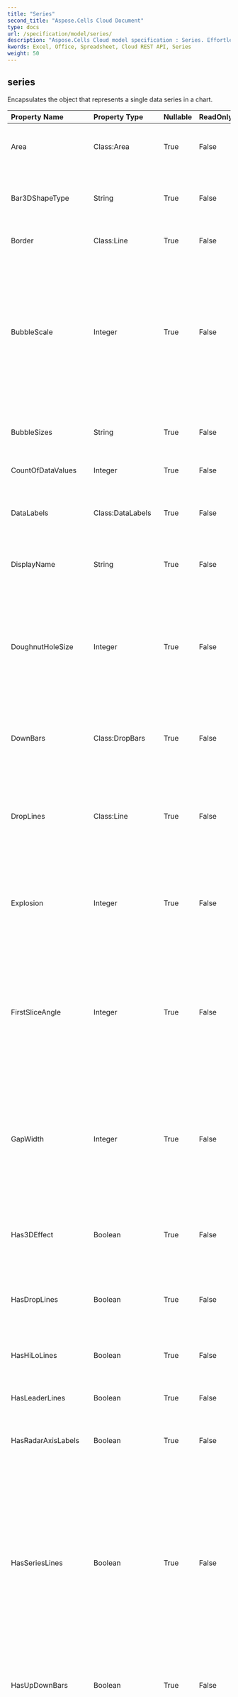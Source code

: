 ```yaml
---
title: "Series"
second_title: "Aspose.Cells Cloud Document"
type: docs
url: /specification/model/series/
description: "Aspose.Cells Cloud model specification : Series. Effortlessly handle Excel and other spreadsheet documents with features like opening, generating, editing, splitting, merging, comparing, and converting."
kwords: Excel, Office, Spreadsheet, Cloud REST API, Series
weight: 50
---
```


## **series**

Encapsulates the object that represents a single data series in a chart. 

| Property Name | Property Type | Nullable |  ReadOnly | DefaultValue | Description | 
| :- | :- | :- |:- |  :- | :- |
| Area | Class:Area | True |  False |  | Represents the background area of Series object. |  
| Bar3DShapeType | String | True |  False |  | Gets or sets the 3D shape type used with the 3-D bar or column chart. |  
| Border | Class:Line | True |  False |  | Represents border of Series object. |  
| BubbleScale | Integer | True |  False |  | Gets or sets the scale factor for bubbles in the specified chart group.                         It can be an integer value from 0 (zero) to 300,                         corresponding to a percentage of the default size.                        Applies only to bubble charts. |  
| BubbleSizes | String | True |  False |  | Gets or sets the bubble sizes values of the chart series. |  
| CountOfDataValues | Integer | True |  False |  | Gets the number of the data values. |  
| DataLabels | Class:DataLabels | True |  False |  | Represents the DataLabels object for the specified ASeries. |  
| DisplayName | String | True |  False |  | Gets the series's name that displays on the chart graph. |  
| DoughnutHoleSize | Integer | True |  False |  | Returns or sets the size of the hole in a doughnut chart group.                         The hole size is expressed as a percentage of the chart size, between 10 and 90 percent. |  
| DownBars | Class:DropBars | True |  False |  | Returns a  object that represents the down bars on a line chart.                        Applies only to line charts. |  
| DropLines | Class:Line | True |  False |  | Returns a  object that represents the drop lines for a series on the line chart or area chart.                        Applies only to line chart or area charts. |  
| Explosion | Integer | True |  False |  | The distance of an open pie slice from the center of the pie chart is expressed as a percentage of the pie diameter. |  
| FirstSliceAngle | Integer | True |  False |  | Gets or sets the angle of the first pie-chart or doughnut-chart slice, in degrees (clockwise from vertical).                         Applies only to pie, 3-D pie, and doughnut charts, 0 to 360. |  
| GapWidth | Integer | True |  False |  | Returns or sets the space between bar or column clusters, as a percentage of the bar or column width.                        The value of this property must be between 0 and 500. |  
| Has3DEffect | Boolean | True |  False |  | True if the series has a three-dimensional appearance.                         Applies only to bubble charts. |  
| HasDropLines | Boolean | True |  False |  | True if the chart has drop lines.                        Applies only to line chart or area charts. |  
| HasHiLoLines | Boolean | True |  False |  | True if the line chart has high-low lines.                          Applies only to line charts. |  
| HasLeaderLines | Boolean | True |  False |  | True if the series has leader lines. |  
| HasRadarAxisLabels | Boolean | True |  False |  | True if a radar chart has category axis labels. Applies only to radar charts. |  
| HasSeriesLines | Boolean | True |  False |  | True if a stacked column chart or bar chart has series lines or                        if a Pie of Pie chart or Bar of Pie chart has connector lines between the two sections.                         Applies only to stacked column charts, bar charts, Pie of Pie charts, or Bar of Pie charts. |  
| HasUpDownBars | Boolean | True |  False |  | True if a line chart has up and down bars.                        Applies only to line charts. |  
| HiLoLines | Class:Line | True |  False |  | Returns a HiLoLines object that represents the high-low lines for a series on a line chart.                         Applies only to line charts. |  
| IsAutoSplit | Boolean | True |  False |  | Indicates whether the threshold value is automatic. |  
| IsColorVaried | Boolean | True |  False |  | Represents if the color of points is varied.                         The chart must contain only one series. |  
| LeaderLines | Class:Line | True |  False |  | Represents leader lines on a chart. Leader lines connect data labels to data points.                         This object isn’t a collection; there’s no object that represents a single leader line. |  
| LegendEntry | Class:LegendEntry | True |  False |  | Gets the legend entry according to this series. |  
| Marker | Class:Marker | True |  False |  | Gets the marker. |  
| Name | String | True |  False |  | Gets or sets the name of the data series. |  
| Overlap | Integer | True |  False |  | Specifies how bars and columns are positioned.                        Can be a value between – 100 and 100.                         Applies only to 2-D bar and 2-D column charts. |  
| PlotOnSecondAxis | Boolean | True |  False |  | Indicates if this series is plotted on second value axis. |  
| Points | Class:LinkElement | True |  False |  | Gets the collection of points in a series in a chart. |  
| SecondPlotSize | Integer | True |  False |  | Returns or sets the size of the secondary section of either a pie of pie chart or a bar of pie chart,                         as a percentage of the size of the primary pie.                        Can be a value from 5 to 200. |  
| SeriesLines | Class:Line | True |  False |  | Returns a SeriesLines object that represents the series lines for a stacked bar chart or a stacked column chart.                        Applies only to stacked bar and stacked column charts. |  
| Shadow | Boolean | True |  False |  | True if the series has a shadow. |  
| ShowNegativeBubbles | Boolean | True |  False |  | True if negative bubbles are shown for the chart group. Valid only for bubble charts. |  
| SizeRepresents | String | True |  False |  | Gets or sets what the bubble size represents on a bubble chart. |  
| Smooth | Boolean | True |  False |  | Represents curve smoothing.                         True if curve smoothing is turned on for the line chart or scatter chart.                        Applies only to line and scatter connected by lines charts. |  
| SplitType | String | True |  False |  | Returns or sets a value that how to determine which data points are in the second pie or bar on a pie of pie or bar of                        pie chart. |  
| SplitValue | Floating | True |  False |  | Returns or sets a value that shall be used to determine which data points are in the second pie or bar on                        a pie of pie or bar of pie chart. |  
| TrendLines | Class:Trendlines | True |  False |  | Returns an object that represents a collection of all the trendlines for the series. |  
| Type | String | True |  False |  | Gets or sets a data series' type. |  
| UpBars | Class:DropBars | True |  False |  | Returns an DropBars object that represents the up bars on a line chart.                        Applies only to line charts. |  
| Values | String | True |  False |  | Represents the data of the chart series. |  
| XErrorBar | Class:ErrorBar | True |  False |  | Represents X direction error bar of the series. |  
| XValues | String | True |  False |  | Represents the x values of the chart series. |  
| YErrorBar | Class:ErrorBar | True |  False |  | Represents Y direction error bar of the series. |  
| link | Class:Link | True |  False |  |  |  

**Parent Name** : [LinkElement](/specification/model/linkelement)

